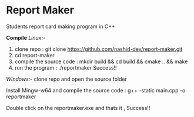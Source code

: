 # Report Maker

Students report card making program in C++

**Compile**
*Linux:-*
1. clone repo : git clone https://github.com/nashid-dev/report-maker.git
2. cd report-maker
3. compile the source code : mkdir build && cd build && cmake .. && make
4. run the program : ./reportmaker
Success!!

*Windows:-*
clone repo and open the source folder

Install Mingw-w64 and compile the source code : g++ -static main.cpp -o reportmaker

Double click on the reportmaker.exe and thats it , Success!!

